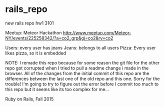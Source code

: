 # rails_repo
new rails repo
hw1 3101

Meetup: Meteor Hackathon http://www.meetup.com/Meteor-NY/events/225258342/?a=co2_grp&gj=co2&rv=co2

Users: every user has jeans Jeans: belongs to all users Pizza: Every user likes pizza, so it is embedded

NOTE: I remade this repo because for some reason the git file for the other repo got corrupted when I tried to pull a readme change i made in the browser. All of the changes from the initial commit of this repo are the differences between the last one of the old repo and this one. Sorry for the trouble! I'm going to try to figure out the error before I commit too much to this repo but it seems like its too complex for me...

Ruby on Rails, Fall 2015
